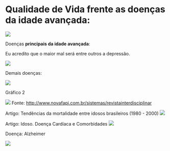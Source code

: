 # Qualidade de Vida frente as doenças da idade avançada:

![](http://www.cmm.am.gov.br/wp-content/uploads/2014/04/CMM-AUDIENCIA-PUBLICA_ROBERVALDO-ROCHA1.jpg)

Doenças **principais da idade avançada**:

Eu acredito que o maior mal será entre outros a depressão.

![](http://portalamigodoidoso.com.br/wp-content/uploads/2012/07/causa-da-depress%C3%A3o-depois-dos-60-portal-amigo-do-idoso.gif)

Demais doenças:

![](http://blog.newtonpaiva.br/pos/wp-content/uploads/2012/11/E6-FARM-30-GRAFICO-1.jpg)

Gráfico 2

![](http://www.novafapi.com.br/sistemas/revistainterdisciplinar/v4n4/imagens/13c.png)
Fonte: http://www.novafapi.com.br/sistemas/revistainterdisciplinar

Artigo: Tendências da mortalidade entre idosos brasileiros (1980 - 2000)
![](http://scielo.iec.pa.gov.br/img/revistas/ess/v13n4/4a04t6.gif)

Artigo: Idoso. Doença Cardíaca e Comorbidades
![](http://www.scielo.br/img/fbpe/abc/v79n6/13766q1.gif)

Doença: Alzheimer

![](http://imgs.jusbrasil.com/publications/noticias/images/mal-de-alzheimer1-jpg)